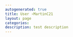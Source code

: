 ```yaml
---
autogenerated: true
title: User ›MartinC21
layout: page
categories: 
description: test description
---
```


